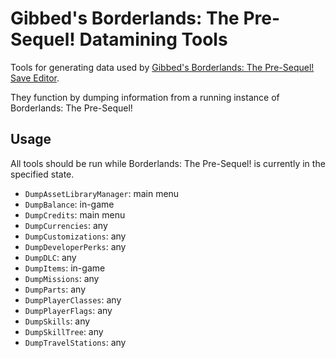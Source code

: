 # Gibbed's Borderlands: The Pre-Sequel! Datamining Tools

Tools for generating data used by [Gibbed's Borderlands: The Pre-Sequel! Save Editor](https://github.com/gibbed/Gibbed.BorderlandsOz).

They function by dumping information from a running instance of Borderlands: The Pre-Sequel!

## Usage

All tools should be run while Borderlands: The Pre-Sequel! is currently in the specified state.

- `DumpAssetLibraryManager`: main menu
- `DumpBalance`: in-game
- `DumpCredits`: main menu
- `DumpCurrencies`: any
- `DumpCustomizations`: any
- `DumpDeveloperPerks`: any
- `DumpDLC`: any
- `DumpItems`: in-game
- `DumpMissions`: any
- `DumpParts`: any
- `DumpPlayerClasses`: any
- `DumpPlayerFlags`: any
- `DumpSkills`: any
- `DumpSkillTree`: any
- `DumpTravelStations`: any
